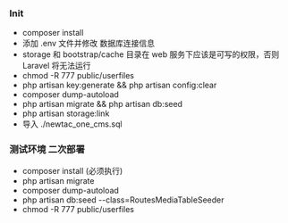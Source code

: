 ### Init
- composer install
- 添加 .env 文件并修改 数据库连接信息
- storage 和 bootstrap/cache 目录在 web 服务下应该是可写的权限，否则 Laravel 将无法运行
- chmod -R 777 public/userfiles
- php artisan key:generate  && php artisan config:clear
- composer dump-autoload
- php artisan migrate && php artisan db:seed
- php artisan storage:link 
- 导入 ./newtac_one_cms.sql 


### 测试环境 二次部署
- composer install (必须执行)
- php artisan migrate
- composer dump-autoload
- php artisan db:seed --class=RoutesMediaTableSeeder
- chmod -R 777 public/userfiles